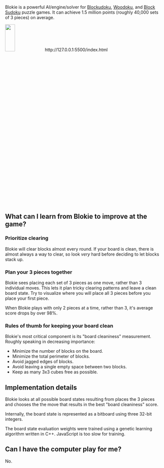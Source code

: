 Blokie is a powerful AI/engine/solver for [Blockudoku](https://play.google.com/store/apps/details?id=com.easybrain.block.puzzle.games), [Woodoku](https://play.google.com/store/apps/details?id=com.tripledot.woodoku&hl=en_CA&gl=US), and [Block Sudoku](https://play.google.com/store/apps/details?id=block.puzzle.sudoku.free.game.classic.offline) puzzle games. It can achieve 1.5 million points (roughly 40,000 sets of 3 pieces) on average.

<img style="width: 25%; height: 15%" src="/preview.gif?raw=true"/>
http://127.0.0.1:5500/index.html


## What can I learn from Blokie to improve at the game?

### Prioritize clearing
Blokie will clear blocks almost every round. If your board is clean, there is almost always a way to clear, so look *very* hard before deciding to let blocks stack up. 

### Plan your 3 pieces together
Blokie sees placing each set of 3 pieces as one move, rather than 3 individual moves. This lets it plan tricky clearing patterns and leave a clean board state. Try to visualize where you will place all 3 pieces before you place your first piece.

When Blokie plays with only 2 pieces at a time, rather than 3, it's average score drops by over 98%.

### Rules of thumb for keeping your board clean
Blokie's most critical component is its "board cleaniness" measurement. Roughly speaking in decreasing importance:
  - Minimize the number of blocks on the board.
  - Minimize the total perimeter of blocks.
  - Avoid jagged edges of blocks.
  - Avoid leaving a single empty space between two blocks.
  - Keep as many 3x3 cubes free as possible.

## Implementation details
Blokie looks at all possible board states resulting from places the 3 pieces and chooses the the move that results in the best "board cleaniness" score.

Internally, the board state is represented as a bitboard using three 32-bit integers.

The board state evaluation weights were trained using a genetic learning algorithm written in C++. JavaScript is too slow for training.

## Can I have the computer play for me?
No.
